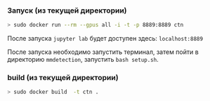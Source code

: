 ### Запуск (из текущей директории)

```bash
> sudo docker run --rm --gpus all -i -t -p 8889:8889 ctn
```

После запуска `jupyter lab` будет доступен здесь: `localhost:8889`

После запуска необходимо запустить терминал, затем пойти в директорию `mmdetection`, запустить `bash setup.sh`.

### build (из текущей директории)

```bash
> sudo docker build  -t ctn .
```

